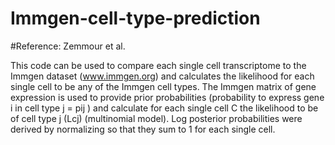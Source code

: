 # Immgen-cell-type-prediction
#Reference: Zemmour et al. 

This code can be used to compare each single cell transcriptome to the Immgen dataset (www.immgen.org) and calculates the likelihood for each single cell to be any of the Immgen cell types. The Immgen matrix of gene expression is used to provide prior probabilities (probability to express gene i in cell type j = pij ) and calculate for each single cell C the likelihood to be of cell type j (Lcj) (multinomial model). Log posterior probabilities were derived by normalizing so that they sum to 1 for each single cell.


